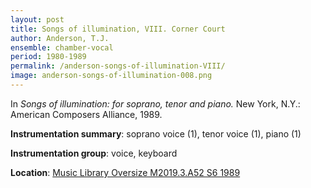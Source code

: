```yaml
---
layout: post
title: Songs of illumination, VIII. Corner Court
author: Anderson, T.J.
ensemble: chamber-vocal
period: 1980-1989
permalink: /anderson-songs-of-illumination-VIII/
image: anderson-songs-of-illumination-008.png
---
```


In *Songs of illumination: for soprano, tenor and piano.* New York, N.Y.: American Composers Alliance, 1989.

**Instrumentation summary**: soprano voice (1), tenor voice (1), piano (1)

**Instrumentation group**: voice, keyboard 

**Location**: <a href="https://tufts-primo.hosted.exlibrisgroup.com/permalink/f/14dinuo/01TUN_ALMA21102270180003851" target="_blank">Music Library Oversize M2019.3.A52 S6 1989</a>
